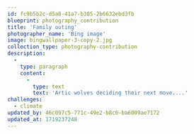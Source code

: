 ```yaml
---
id: fc9b5b2c-d5a0-41a7-b305-2b6632ebd3fb
blueprint: photography_contribution
title: 'Family outing'
photographer_name: 'Bing image'
image: bingwallpaper-3-copy-2.jpg
collection_type: photography-contribution
description:
  -
    type: paragraph
    content:
      -
        type: text
        text: 'Artic wolves deciding their next move....'
challenges:
  - climate
updated_by: 46c097c5-771c-49e2-b8c6-ba6009ae7172
updated_at: 1719237248
---
```

